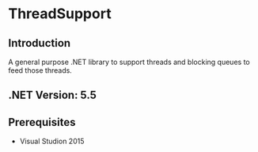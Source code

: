 # ThreadSupport

## Introduction
A general purpose .NET library to support threads and blocking queues to feed those threads.

## .NET Version: 5.5

## Prerequisites
*  Visual Studion 2015

 


